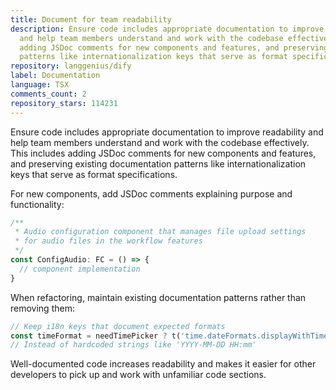 ```yaml
---
title: Document for team readability
description: Ensure code includes appropriate documentation to improve readability
  and help team members understand and work with the codebase effectively. This includes
  adding JSDoc comments for new components and features, and preserving existing documentation
  patterns like internationalization keys that serve as format specifications.
repository: langgenius/dify
label: Documentation
language: TSX
comments_count: 2
repository_stars: 114231
---
```


Ensure code includes appropriate documentation to improve readability and help team members understand and work with the codebase effectively. This includes adding JSDoc comments for new components and features, and preserving existing documentation patterns like internationalization keys that serve as format specifications.

For new components, add JSDoc comments explaining purpose and functionality:

```typescript
/**
 * Audio configuration component that manages file upload settings
 * for audio files in the workflow features
 */
const ConfigAudio: FC = () => {
  // component implementation
}
```

When refactoring, maintain existing documentation patterns rather than removing them:

```typescript
// Keep i18n keys that document expected formats
const timeFormat = needTimePicker ? t('time.dateFormats.displayWithTime') : t('time.dateFormats.display')
// Instead of hardcoded strings like 'YYYY-MM-DD HH:mm'
```

Well-documented code increases readability and makes it easier for other developers to pick up and work with unfamiliar code sections.